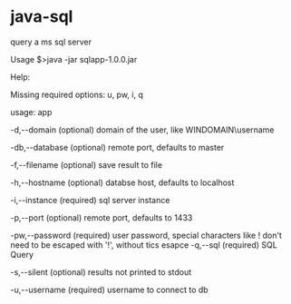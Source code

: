 # java-sql

query a ms sql server 

Usage
$>java -jar sqlapp-1.0.0.jar 

Help:

Missing required options: u, pw, i, q

usage: app

 -d,--domain <arg>      (optional) domain of the user, like WINDOMAIN\username
 
 -db,--database <arg>   (optional) remote port, defaults to master
 
 -f,--filename <arg>    (optional) save result to file
 
 -h,--hostname <arg>    (optional) databse host, defaults to localhost
 
 -i,--instance <arg>    (required) sql server instance
 
 -p,--port <arg>        (optional) remote port, defaults to 1433
 
 -pw,--password <arg>   (required) user password, special characters like
                        ! don't need to be escaped with '!', without tics
                        esapce
 -q,--sql <arg>         (required) SQL Query
 
 -s,--silent            (optional) results not printed to stdout
 
 -u,--username <arg>    (required) username to connect to db
 
